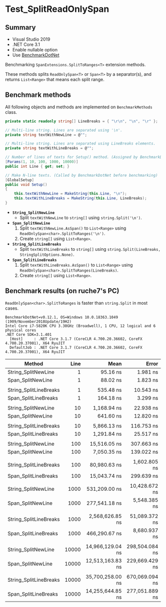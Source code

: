 # Test_SplitReadOnlySpan

## Summary

* Visual Studio 2019
* .NET Core 3.1
* Enable nullable option
* Use [BenchmarkDotNet](https://github.com/dotnet/BenchmarkDotNet)

Benchmarking `SpanExtensions.SplitToRanges<T>` extension methods.

These methods splits `ReadOnlySpan<T>` or `Span<T>` by a separator(s), and returns `List<Range>` that means each split range.

## Benchmark methods

All following objects and methods are implemented on `BenchmarkMethods` class.

```csharp
private static readonly string[] LineBreaks = { "\r\n", "\n", "\r" };

// Multi-line string. Lines are separated using '\n'.
private string textWithNewLine = @"";

// Multi-line string. Lines are separated using LineBreaks elements.
private string textWithLineBreaks = @"";

// Number of lines of texts for Setup() method. (Assigned by BenchmarkDotNet)
[Params(1, 10, 100, 1000, 10000)]
public int Line { get; set; }

// Make N-line texts. (Called by BenchmarkDotNet before benchmarking)
[GlobalSetup]
public void Setup()
{
    this.textWithNewLine = MakeString(this.Line, "\n");
    this.textWithLineBreaks = MakeString(this.Line, LineBreaks);
}
```

* **<code>String_SplitNewLine</code>**
    * Split <code>textWithNewLine</code> to `string[]` using `string.Split('\n')`.
* **<code>Span_SplitNewLine</code>**
    1. Split <code>textWithNewLine.AsSpan()</code> to `List<Range>` using `ReadOnlySpan<char>.SplitToRanges('\n')`.
    2. Create `string[]` using `List<Range>`.
* **<code>String_SplitLineBreaks</code>**
    * Split <code>textWithLineBreaks</code> to `string[]` using `string.Split(LineBreaks, StringSplitOptions.None)`.
* **<code>Span_SplitLineBreaks</code>**
    1. Split <code>textWithLineBreaks.AsSpan()</code> to `List<Range>` using `ReadOnlySpan<char>.SplitToRanges(LineBreaks)`.
    2. Create `string[]` using `List<Range>`.

## Benchmark results (on ruche7's PC)

`ReadOnlySpan<char>.SplitToRanges` is faster than `string.Split` in most cases.

```
BenchmarkDotNet=v0.12.1, OS=Windows 10.0.18363.1049 (1909/November2018Update/19H2)
Intel Core i7-5820K CPU 3.30GHz (Broadwell), 1 CPU, 12 logical and 6 physical cores
.NET Core SDK=3.1.401
  [Host]     : .NET Core 3.1.7 (CoreCLR 4.700.20.36602, CoreFX 4.700.20.37001), X64 RyuJIT
  DefaultJob : .NET Core 3.1.7 (CoreCLR 4.700.20.36602, CoreFX 4.700.20.37001), X64 RyuJIT
```
|                 Method |  Line |             Mean |          Error |         StdDev |           Median | Ratio | RatioSD |
|----------------------- |------:|-----------------:|---------------:|---------------:|-----------------:|------:|--------:|
|    String_SplitNewLine |     1 |         95.16 ns |       1.981 ns |       2.432 ns |         95.29 ns |  1.00 |    0.00 |
|      Span_SplitNewLine |     1 |         88.02 ns |       1.823 ns |       3.241 ns |         87.28 ns |  0.93 |    0.04 |
|                        |       |                  |                |                |                  |       |         |
| String_SplitLineBreaks |     1 |        535.48 ns |      10.543 ns |      17.322 ns |        524.74 ns |  1.00 |    0.00 |
|   Span_SplitLineBreaks |     1 |        164.18 ns |       3.299 ns |       5.690 ns |        163.77 ns |  0.31 |    0.01 |
|                        |       |                  |                |                |                  |       |         |
|    String_SplitNewLine |    10 |      1,168.94 ns |      22.938 ns |      36.382 ns |      1,159.28 ns |  1.00 |    0.00 |
|      Span_SplitNewLine |    10 |        641.60 ns |      12.820 ns |      21.063 ns |        635.01 ns |  0.55 |    0.03 |
|                        |       |                  |                |                |                  |       |         |
| String_SplitLineBreaks |    10 |      5,866.13 ns |     116.753 ns |     143.383 ns |      5,796.83 ns |  1.00 |    0.00 |
|   Span_SplitLineBreaks |    10 |      1,291.84 ns |      25.517 ns |      37.402 ns |      1,286.95 ns |  0.22 |    0.01 |
|                        |       |                  |                |                |                  |       |         |
|    String_SplitNewLine |   100 |     15,516.05 ns |     307.663 ns |     592.763 ns |     15,222.39 ns |  1.00 |    0.00 |
|      Span_SplitNewLine |   100 |      7,050.35 ns |     139.022 ns |     203.777 ns |      7,031.02 ns |  0.45 |    0.02 |
|                        |       |                  |                |                |                  |       |         |
| String_SplitLineBreaks |   100 |     80,980.63 ns |   1,602.805 ns |   2,139.698 ns |     80,115.99 ns |  1.00 |    0.00 |
|   Span_SplitLineBreaks |   100 |     15,043.74 ns |     299.639 ns |     618.806 ns |     14,745.88 ns |  0.19 |    0.01 |
|                        |       |                  |                |                |                  |       |         |
|    String_SplitNewLine |  1000 |    531,209.00 ns |  10,428.672 ns |  20,340.324 ns |    525,057.23 ns |  1.00 |    0.00 |
|      Span_SplitNewLine |  1000 |    277,541.18 ns |   5,548.385 ns |  12,859.226 ns |    272,262.67 ns |  0.52 |    0.03 |
|                        |       |                  |                |                |                  |       |         |
| String_SplitLineBreaks |  1000 |  2,568,626.85 ns |  51,089.372 ns |  83,941.303 ns |  2,563,442.97 ns |  1.00 |    0.00 |
|   Span_SplitLineBreaks |  1000 |    466,290.67 ns |   8,680.937 ns |   8,120.153 ns |    468,105.57 ns |  0.18 |    0.01 |
|                        |       |                  |                |                |                  |       |         |
|    String_SplitNewLine | 10000 | 14,966,129.04 ns | 298,504.084 ns | 482,028.454 ns | 14,967,072.66 ns |  1.00 |    0.00 |
|      Span_SplitNewLine | 10000 | 12,513,163.83 ns | 229,669.429 ns | 408,237.177 ns | 12,419,979.69 ns |  0.84 |    0.04 |
|                        |       |                  |                |                |                  |       |         |
| String_SplitLineBreaks | 10000 | 35,700,258.00 ns | 670,069.094 ns | 894,522.994 ns | 35,222,568.75 ns |  1.00 |    0.00 |
|   Span_SplitLineBreaks | 10000 | 14,255,644.85 ns | 277,051.889 ns | 447,387.157 ns | 14,194,607.81 ns |  0.40 |    0.01 |
